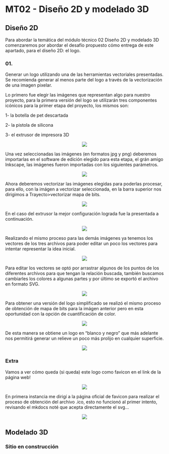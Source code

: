 # MT02 - Diseño 2D y modelado 3D

## Diseño 2D

Para abordar la temática del módulo técnico 02 Diseño 2D y modelado 3D comenzaremos por abordar el desafío propuesto cómo entrega de este apartado, para el diseño 2D: el logo.

### 01. 

Generar un logo utilizando una de las herramientas vectoriales presentadas. Se recomienda generar al menos parte del logo a través de la vectorización de una imagen pixelar.

Lo primero fue elegir las imágenes que representan algo para nuestro proyecto, para la primera versión del logo se utilizarán tres componentes icónicos para la primer etapa del proyecto, los mismos son: 

1- la botella de pet descartada

2- la pistola de silicona 

3- el extrusor de impresora 3D  

<div align="center"><img src="https://github.com/wwwteo/mateo_olivera/raw/main/docs/images/MT02/Combo.jpg"></div>

Una vez seleccionadas las imágenes (en formatos jpg y png) deberemos importarlas en el software de edición elegido para esta etapa, el grán amigo Inkscape, las imágenes fueron importadas con los siguientes parámetros.

<div align="center"><img src="https://github.com/wwwteo/mateo_olivera/raw/main/docs/images/MT02/opcionesdeimportacion.png"></div>

Ahora deberemos vectorizar las imágenes elegidas para poderlas procesar, para ello, con la imágen a vectorizar seleccionada, en la barra superior nos dirigimos a Trayecto>vectorizar mapa de bits. 

<div align="center"><img src="https://github.com/wwwteo/mateo_olivera/raw/main/docs/images/MT02/vectorizaramapadebits.png"></div>

En el caso del extrusor la mejor configuración lograda fue la presentada a continuación.

<div align="center"><img src="https://github.com/wwwteo/mateo_olivera/raw/main/docs/images/MT02/vectorizaramapadebits2.png"></div>

Realizando el mismo proceso para las demás imágenes ya tenemos los vectores de los tres archivos para poder editar un poco los vectores para intentar representar la idea inicial.

<div align="center"><img src="https://github.com/wwwteo/mateo_olivera/raw/main/docs/images/MT02/archivosvectorizados.png"></div>

Para editar los vectores se optó por arrastrar algunos de los puntos de los diferentes archivos para que tengan la relación buscada, también buscamos cambiarles los colores a algunas partes y por último se exportó el archivo en formato SVG.

<div align="center"><img src="https://github.com/wwwteo/mateo_olivera/raw/main/docs/images/MT02/logoV1.png"></div>

Para obtener una versión del logo simplificado se realizó el mismo proceso de obtención de mapa de bits para la imágen anterior pero en esta oportunidad con la opción de cuantificación de color.

<div align="center"><img src="https://github.com/wwwteo/mateo_olivera/raw/main/docs/images/MT02/logov1simple.png"></div>

De esta manera se obtiene un logo en “blanco y negro” que más adelante nos permitirá generar un relieve un poco más prolijo en cualquier superficie.

<div align="center"><img src="https://github.com/wwwteo/mateo_olivera/raw/main/docs/images/MT02/logoV1_BN.png"></div>

### Extra

Vamos a ver cómo queda (si queda) este logo como favicon en el link de la página web! 

<div align="center"><img src="https://github.com/wwwteo/mateo_olivera/raw/main/docs/images/MT02/favicon1.png"></div>

En primera instancia me dirigí a la página oficial de favicon para realizar el proceso de obtención del archivo .ico, esto no funcionó al primer intento, revisando el mkdocs noté que acepta directamente el svg…

<div align="center"><img src="https://github.com/wwwteo/mateo_olivera/raw/main/docs/images/MT02/favicon2.png"></div>

## Modelado 3D

### Sitio en construcción 
